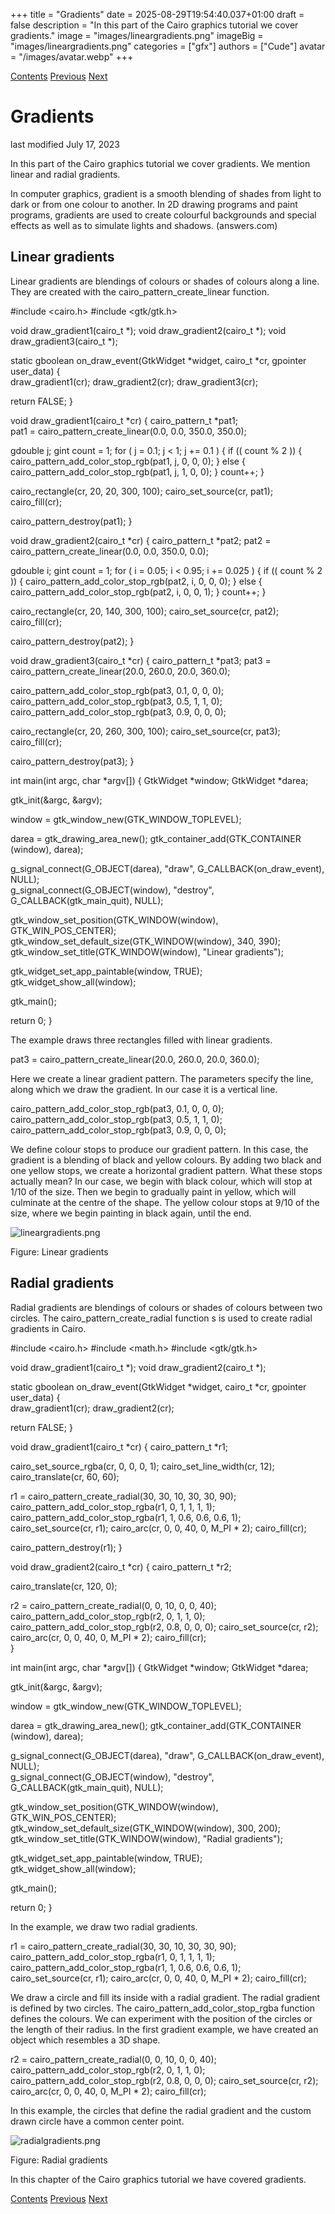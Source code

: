 +++
title = "Gradients"
date = 2025-08-29T19:54:40.037+01:00
draft = false
description = "In this part of the Cairo graphics tutorial we cover gradients."
image = "images/lineargradients.png"
imageBig = "images/lineargradients.png"
categories = ["gfx"]
authors = ["Cude"]
avatar = "/images/avatar.webp"
+++

[Contents](..)
[Previous](../shapesfills/)
[Next](../transparency/)

# Gradients

last modified July 17, 2023

In this part of the Cairo graphics tutorial we cover gradients. We mention
linear and radial gradients. 

In computer graphics, gradient is a smooth blending of shades from light to 
dark or from one colour to another. In 2D drawing programs and paint programs, 
gradients are used to create colourful backgrounds and special effects as well 
as to simulate lights and shadows. (answers.com)

## Linear gradients

Linear gradients are blendings of colours or shades of colours along a line. 
They are created with the cairo_pattern_create_linear function.

#include &lt;cairo.h&gt;
#include &lt;gtk/gtk.h&gt;

void draw_gradient1(cairo_t *);
void draw_gradient2(cairo_t *);
void draw_gradient3(cairo_t *);

static gboolean on_draw_event(GtkWidget *widget, cairo_t *cr, 
    gpointer user_data)
{         
  draw_gradient1(cr);
  draw_gradient2(cr);
  draw_gradient3(cr);  

  return FALSE;
}

void draw_gradient1(cairo_t *cr)
{
  cairo_pattern_t *pat1;  
  pat1 = cairo_pattern_create_linear(0.0, 0.0,  350.0, 350.0);

  gdouble j;
  gint count = 1;
  for ( j = 0.1; j &lt; 1; j += 0.1 ) {
      if (( count % 2 ))  {
          cairo_pattern_add_color_stop_rgb(pat1, j, 0, 0, 0);
      } else { 
          cairo_pattern_add_color_stop_rgb(pat1, j, 1, 0, 0);
      }
   count++;
  }

  cairo_rectangle(cr, 20, 20, 300, 100);
  cairo_set_source(cr, pat1);
  cairo_fill(cr);  
  
  cairo_pattern_destroy(pat1);
}

void draw_gradient2(cairo_t *cr)
{
  cairo_pattern_t *pat2;
  pat2 = cairo_pattern_create_linear(0.0, 0.0,  350.0, 0.0);

  gdouble i;
  gint count = 1;
  for ( i = 0.05; i &lt; 0.95; i += 0.025 ) {
      if (( count % 2 ))  {
          cairo_pattern_add_color_stop_rgb(pat2, i, 0, 0, 0);
      } else { 
          cairo_pattern_add_color_stop_rgb(pat2, i, 0, 0, 1);
      }
   count++;
  }

  cairo_rectangle(cr, 20, 140, 300, 100);
  cairo_set_source(cr, pat2);
  cairo_fill(cr);  
  
  cairo_pattern_destroy(pat2);
}

void draw_gradient3(cairo_t *cr)
{
  cairo_pattern_t *pat3;
  pat3 = cairo_pattern_create_linear(20.0, 260.0, 20.0, 360.0);

  cairo_pattern_add_color_stop_rgb(pat3, 0.1, 0, 0, 0);
  cairo_pattern_add_color_stop_rgb(pat3, 0.5, 1, 1, 0);
  cairo_pattern_add_color_stop_rgb(pat3, 0.9, 0, 0, 0);

  cairo_rectangle(cr, 20, 260, 300, 100);
  cairo_set_source(cr, pat3);
  cairo_fill(cr);  
  
  cairo_pattern_destroy(pat3);
}

int main(int argc, char *argv[])
{
  GtkWidget *window;
  GtkWidget *darea;  

  gtk_init(&amp;argc, &amp;argv);

  window = gtk_window_new(GTK_WINDOW_TOPLEVEL);

  darea = gtk_drawing_area_new();
  gtk_container_add(GTK_CONTAINER (window), darea);

  g_signal_connect(G_OBJECT(darea), "draw", 
      G_CALLBACK(on_draw_event), NULL);  
  g_signal_connect(G_OBJECT(window), "destroy",
      G_CALLBACK(gtk_main_quit), NULL);

  gtk_window_set_position(GTK_WINDOW(window), GTK_WIN_POS_CENTER);
  gtk_window_set_default_size(GTK_WINDOW(window), 340, 390); 
  gtk_window_set_title(GTK_WINDOW(window), "Linear gradients");

  gtk_widget_set_app_paintable(window, TRUE);
  gtk_widget_show_all(window);

  gtk_main();

  return 0;
}

The example draws three rectangles filled with linear gradients.

pat3 = cairo_pattern_create_linear(20.0, 260.0, 20.0, 360.0);

Here we create a linear gradient pattern. The parameters specify the line, along 
which we draw the gradient. In our case it is a vertical line.

cairo_pattern_add_color_stop_rgb(pat3, 0.1, 0, 0, 0);
cairo_pattern_add_color_stop_rgb(pat3, 0.5, 1, 1, 0);
cairo_pattern_add_color_stop_rgb(pat3, 0.9, 0, 0, 0);

We define colour stops to produce our gradient pattern. In this case, 
the gradient is a blending of black and yellow
colours. By adding two black and one yellow stops, we create a 
horizontal gradient pattern.
What these stops actually mean? In our case, we begin with black 
colour, which will stop at 1/10 of the size. Then we begin
to gradually paint in yellow, which will culminate at the centre 
of the shape. The yellow colour stops at 9/10 of the 
size, where we begin painting in black again, until the end.

![lineargradients.png](images/lineargradients.png)

Figure: Linear gradients

## Radial gradients

Radial gradients are blendings of colours or shades of colours between two circles. The 
cairo_pattern_create_radial function s is used to create radial gradients
in Cairo.

#include &lt;cairo.h&gt;
#include &lt;math.h&gt;
#include &lt;gtk/gtk.h&gt;

void draw_gradient1(cairo_t *);
void draw_gradient2(cairo_t *);

static gboolean on_draw_event(GtkWidget *widget, cairo_t *cr, 
    gpointer user_data)
{         
  draw_gradient1(cr);
  draw_gradient2(cr); 

  return FALSE;
}

void draw_gradient1(cairo_t *cr)
{
  cairo_pattern_t *r1; 
    
  cairo_set_source_rgba(cr, 0, 0, 0, 1);
  cairo_set_line_width(cr, 12);  
  cairo_translate(cr, 60, 60);
  
  r1 = cairo_pattern_create_radial(30, 30, 10, 30, 30, 90);
  cairo_pattern_add_color_stop_rgba(r1, 0, 1, 1, 1, 1);
  cairo_pattern_add_color_stop_rgba(r1, 1, 0.6, 0.6, 0.6, 1);
  cairo_set_source(cr, r1);
  cairo_arc(cr, 0, 0, 40, 0, M_PI * 2);
  cairo_fill(cr);
         
  cairo_pattern_destroy(r1);
}

void draw_gradient2(cairo_t *cr)
{
  cairo_pattern_t *r2; 
  
  cairo_translate(cr, 120, 0);
  
  r2 = cairo_pattern_create_radial(0, 0, 10, 0, 0, 40);  
  cairo_pattern_add_color_stop_rgb(r2, 0, 1, 1, 0);
  cairo_pattern_add_color_stop_rgb(r2, 0.8, 0, 0, 0);
  cairo_set_source(cr, r2);
  cairo_arc(cr, 0, 0, 40, 0, M_PI * 2);
  cairo_fill(cr);     
}

int main(int argc, char *argv[])
{
  GtkWidget *window;
  GtkWidget *darea;  

  gtk_init(&amp;argc, &amp;argv);

  window = gtk_window_new(GTK_WINDOW_TOPLEVEL);

  darea = gtk_drawing_area_new();
  gtk_container_add(GTK_CONTAINER (window), darea);

  g_signal_connect(G_OBJECT(darea), "draw", 
      G_CALLBACK(on_draw_event), NULL);  
  g_signal_connect(G_OBJECT(window), "destroy",
      G_CALLBACK(gtk_main_quit), NULL);

  gtk_window_set_position(GTK_WINDOW(window), GTK_WIN_POS_CENTER);
  gtk_window_set_default_size(GTK_WINDOW(window), 300, 200); 
  gtk_window_set_title(GTK_WINDOW(window), "Radial gradients");

  gtk_widget_set_app_paintable(window, TRUE);
  gtk_widget_show_all(window);

  gtk_main();

  return 0;
}

In the example, we draw two radial gradients.

r1 = cairo_pattern_create_radial(30, 30, 10, 30, 30, 90);
cairo_pattern_add_color_stop_rgba(r1, 0, 1, 1, 1, 1);
cairo_pattern_add_color_stop_rgba(r1, 1, 0.6, 0.6, 0.6, 1);
cairo_set_source(cr, r1);
cairo_arc(cr, 0, 0, 40, 0, M_PI * 2);
cairo_fill(cr);

We draw a circle and fill its inside with a radial gradient. 
The radial gradient is defined by two circles. The cairo_pattern_add_color_stop_rgba
function defines the colours. We can experiment with the position of the 
circles or the length of their radius. In the first gradient example, 
we have created an object which resembles a 3D shape.

r2 = cairo_pattern_create_radial(0, 0, 10, 0, 0, 40);  
cairo_pattern_add_color_stop_rgb(r2, 0, 1, 1, 0);
cairo_pattern_add_color_stop_rgb(r2, 0.8, 0, 0, 0);
cairo_set_source(cr, r2);
cairo_arc(cr, 0, 0, 40, 0, M_PI * 2);
cairo_fill(cr); 

In this example, the circles that define the radial gradient and the custom
drawn circle have a common center point.

![radialgradients.png](images/radialgradients.png)

Figure: Radial gradients

In this chapter of the Cairo graphics tutorial we have covered gradients.

[Contents](..) 
[Previous](../shapesfills/)
[Next](../transparency/)